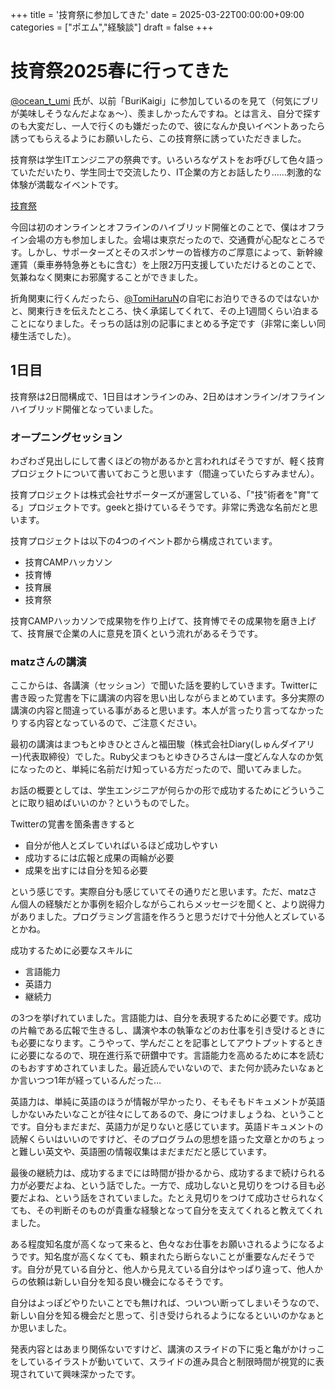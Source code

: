 +++
title = '技育祭に参加してきた'
date = 2025-03-22T00:00:00+09:00
categories = ["ポエム","経験談"]
draft = false
+++

# 技育祭2025春に行ってきた

[@ocean_t_umi](https://x.com/ocean_t_umi) 氏が、以前「BuriKaigi」に参加しているのを見て（何気にブリが美味しそうなんだよなぁ～）、羨ましかったんですね。とは言え、自分で探すのも大変だし、一人で行くのも嫌だったので、彼になんか良いイベントあったら誘ってもらえるようにお願いしたら、この技育祭に誘っていただきました。

技育祭は学生ITエンジニアの祭典です。いろいろなゲストをお呼びして色々語っていただいたり、学生同士で交流したり、IT企業の方とお話したり……刺激的な体験が満載なイベントです。

[技育祭](https://geek.supporterz.jp/geeksai/2025spring/)

今回は初のオンラインとオフラインのハイブリッド開催とのことで、僕はオフライン会場の方も参加しました。会場は東京だったので、交通費が心配なところです。しかし、サポーターズとそのスポンサーの皆様方のご厚意によって、新幹線運賃（乗車券特急券ともに含む）を上限2万円支援していただけるとのことで、気兼ねなく関東にお邪魔することができました。

折角関東に行くんだったら、[@TomiHaruN](https://x.com/TomiHaruN)の自宅にお泊りできるのではないかと、関東行きを伝えたところ、快く承諾してくれて、その上1週間くらい泊まることになりました。そっちの話は別の記事にまとめる予定です（非常に楽しい同棲生活でした）。

## 1日目

技育祭は2日間構成で、1日目はオンラインのみ、2日めはオンライン/オフラインハイブリッド開催となっていました。

### オープニングセッション

わざわざ見出しにして書くほどの物があるかと言われればそうですが、軽く技育プロジェクトについて書いておこうと思います（間違っていたらすみません）。

技育プロジェクトは株式会社サポーターズが運営している、「"技"術者を"育"てる」プロジェクトです。geekと掛けているそうです。非常に秀逸な名前だと思います。

技育プロジェクトは以下の4つのイベント郡から構成されています。

- 技育CAMPハッカソン
- 技育愽
- 技育展
- 技育祭

技育CAMPハッカソンで成果物を作り上げて、技育愽でその成果物を磨き上げて、技育展で企業の人に意見を頂くという流れがあるそうです。

### matzさんの講演

ここからは、各講演（セッション）で聞いた話を要約していきます。Twitterに書き殴った覚書を下に講演の内容を思い出しながらまとめています。多分実際の講演の内容と間違っている事があると思います。本人が言ったり言ってなかったりする内容となっているので、ご注意ください。

最初の講演はまつもとゆきひとさんと福田駿（株式会社Diary(しゅんダイアリー)代表取締役）でした。Ruby父まつもとゆきひろさんは一度どんな人なのか気になったのと、単純に名前だけ知っている方だったので、聞いてみました。

お話の概要としては、学生エンジニアが何らかの形で成功するためにどういうことに取り組めばいいのか？というものでした。

Twitterの覚書を箇条書きすると

- 自分が他人とズレていればいるほど成功しやすい
- 成功するには広報と成果の両輪が必要
- 成果を出すには自分を知る必要

という感じです。実際自分も感じていてその通りだと思います。ただ、matzさん個人の経験だとか事例を紹介しながらこれらメッセージを聞くと、より説得力がありました。プログラミング言語を作ろうと思うだけで十分他人とズレているとかね。

成功するために必要なスキルに

- 言語能力
- 英語力
- 継続力

の3つを挙げれていました。言語能力は、自分を表現するために必要です。成功の片輪である広報で生きるし、講演や本の執筆などのお仕事を引き受けるときにも必要になります。こうやって、学んだことを記事としてアウトプットするときに必要になるので、現在進行系で研鑽中です。言語能力を高めるために本を読むのもおすすめされていました。最近読んでいないので、また何か読みたいなぁとか言いつつ1年が経っているんだった…

英語力は、単純に英語のほうが情報が早かったり、そもそもドキュメントが英語しかないみたいなことが往々にしてあるので、身につけましょうね、ということです。自分もまだまだ、英語力が足りないと感じています。英語ドキュメントの読解くらいはいいのですけど、そのプログラムの思想を語った文章とかのちょっと難しい英文や、英語圏の情報収集はまだまだだと感じています。

最後の継続力は、成功するまでには時間が掛かるから、成功するまで続けられる力が必要だよね、という話でした。一方で、成功しないと見切りをつける目も必要だよね、という話をされていました。たとえ見切りをつけて成功させられなくても、その判断そのものが貴重な経験となって自分を支えてくれると教えてくれました。

ある程度知名度が高くなって来ると、色々なお仕事をお願いされるようになるようです。知名度が高くなくても、頼まれたら断らないことが重要なんだそうです。自分が見ている自分と、他人から見えている自分はやっぱり違って、他人からの依頼は新しい自分を知る良い機会になるそうです。

自分はよっぽどやりたいことでも無ければ、ついつい断ってしまいそうなので、新しい自分を知る機会だと思って、引き受けられるようになるといいのかなぁとか思いました。

発表内容とはあまり関係ないですけど、講演のスライドの下に兎と亀がかけっこをしているイラストが動いていて、スライドの進み具合と制限時間が視覚的に表現されていて興味深かったです。

